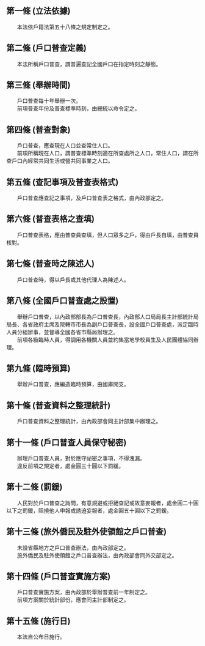 第一條 (立法依據)
-----------------
　　本法依戶籍法第五十八條之規定制定之。  


第二條 (戶口普查定義)
---------------------
　　本法所稱戶口普查，謂普遍查記全國戶口在指定時刻之靜態。  


第三條 (舉辦時間)
-----------------
　　戶口普查每十年舉辦一次。  
　　前項普查年份及普查標準時刻，由總統以命令定之。  


第四條 (普查對象)
-----------------
　　戶口普查，應查現在人口並查常住人口。  
　　前項所稱現在人口，謂普查標準時刻適在所查處所之人口，常住人口，謂在所查戶口內經常共同生活或營共同事業之人口。  


第五條 (查記事項及普查表格式)
-----------------------------
　　戶口普查應查記之事項，及戶口普查表之格式，由內政部定之。  


第六條 (普查表格之查填)
-----------------------
　　戶口普查表格，應由普查員查填，但人口眾多之戶，得由戶長自填，由普查員核對。  


第七條 (普查時之陳述人)
-----------------------
　　戶口普查時，得以戶長或其他代理人為陳述人。  


第八條 (全國戶口普查處之設置)
-----------------------------
　　舉辦戶口普查，以內政部部長為戶口普查長，內政部人口局局長主計部統計局局長、各省政府主席及院轄市市長為副戶口普查長，設全國戶口普查處，派定臨時人員分組辦事，並督導全國各省市縣局辦理之。  
　　前項各級臨時人員，得調用各機關人員並約集當地學校員生及人民團體協同辦理。  


第九條 (臨時預算)
-----------------
　　舉辦戶口普查，應編造臨時預算，由國庫開支。  


第十條 (普查資料之整理統計)
---------------------------
　　戶口普查資料之整理統計，由內政部會同主計部集中辦理之。  


第十一條 (戶口普查人員保守秘密)
-------------------------------
　　辦理戶口普查人員，對於應守祕密之事項，不得洩漏。  
　　違反前項之規定者，處金圓三十圓以下罰緩。  


第十二條 (罰鍰)
---------------
　　人民對於戶口普查之詢問，有意規避或拒絕查記或故意妄報者，處金圓二十圓以下之罰鍰，阻撓他人申報或誘迫妄報者，處金圓五十圓以下之罰鍰。  


第十三條 (旅外僑民及駐外使領館之戶口普查)
-----------------------------------------
　　未設省縣地方之戶口普查辦法，由內政部定之。  
　　旅外僑民及駐外使領館之戶口普查辦法，由內政部會同外交部定之。  


第十四條 (戶口普查實施方案)
---------------------------
　　戶口普查實施方案，由內政部於舉辦普查前一年制定之。  
　　前項方案關於統計部份，應會同主計部制定之。  


第十五條 (施行日)
-----------------
　　本法自公布日施行。
